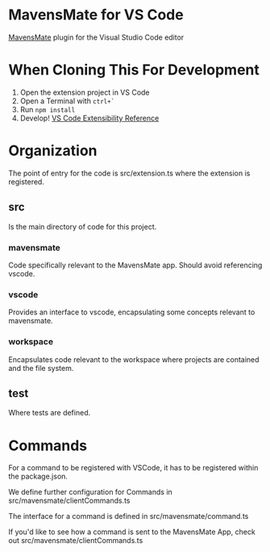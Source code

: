 # MavensMate for VS Code
[MavensMate](http://mavensmate.com/) plugin for the Visual Studio Code editor

# When Cloning This For Development
1. Open the extension project in VS Code
2. Open a Terminal with ```ctrl+` ```
3. Run ```npm install```
4. Develop! [VS Code Extensibility Reference](https://code.visualstudio.com/docs/extensionAPI/overview)

# Organization
The point of entry for the code is src/extension.ts where the extension is registered.
## src 
Is the main directory of code for this project.
### mavensmate
Code specifically relevant to the MavensMate app. Should avoid referencing vscode.
### vscode
Provides an interface to vscode, encapsulating some concepts relevant to mavensmate.
### workspace
Encapsulates code relevant to the workspace where projects are contained and the file system.

## test
Where tests are defined.

# Commands
For a command to be registered with VSCode, it has to be registered within the package.json.

We define further configuration for Commands in src/mavensmate/clientCommands.ts

The interface for a command is defined in src/mavensmate/command.ts

If you'd like to see how a command is sent to the MavensMate App, check out src/mavensmate/clientCommands.ts
